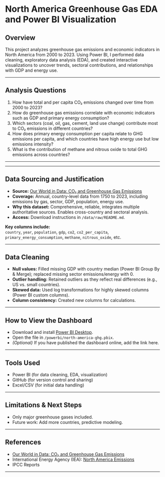 # North America Greenhouse Gas EDA and Power BI Visualization

## Overview

This project analyzes greenhouse gas emissions and economic indicators in North America from 2000 to 2023. Using Power BI, I performed data cleaning, exploratory data analysis (EDA), and created interactive visualizations to uncover trends, sectoral contributions, and relationships with GDP and energy use.

---



## Analysis Questions

1. How have total and per capita CO₂ emissions changed over time from 2000 to 2023?
2. How do greenhouse gas emissions correlate with economic indicators such as GDP and primary energy consumption?
3. Which sectors (coal, oil, gas, cement, land use change) contribute most to CO₂ emissions in different countries?
4. How does primary energy consumption per capita relate to GHG emissions per capita, and which countries have high energy use but low emissions intensity?
5. What is the contribution of methane and nitrous oxide to total GHG emissions across countries?

---


---

## Data Sourcing and Justification

- **Source:** [Our World in Data: CO₂ and Greenhouse Gas Emissions](https://ourworldindata.org/co2-and-greenhouse-gas-emissions)
- **Coverage:** Annual, country-level data from 1750 to 2023, including emissions by gas, sector, GDP, population, energy use.
- **Why this dataset:** Comprehensive, reliable, integrates multiple authoritative sources. Enables cross-country and sectoral analysis.
- **Access:** Download instructions in `/data/raw/README.md`.

**Key columns include:**  
`country`, `year`, `population`, `gdp`, `co2`, `co2_per_capita`, `primary_energy_consumption`, `methane`, `nitrous_oxide`, etc.

---

## Data Cleaning

- **Null values:** Filled missing GDP with country median (Power BI Group By & Merge); replaced missing sector emissions/energy with 0.
- **Outlier handling:** Retained outliers as they reflect real differences (e.g., US vs. small countries).
- **Skewed data:** Used log transformations for highly skewed columns (Power BI custom columns).
- **Column consistency:** Created new columns for calculations.
---

## How to View the Dashboard

- Download and install [Power BI Desktop](https://powerbi.microsoft.com/desktop/).
- Open the file in `/powerbi/north-america-ghg.pbix`.
- *(Optional)* If you have published the dashboard online, add the link here.

---

## Tools Used

- Power BI (for data cleaning, EDA, visualization)
- GitHub (for version control and sharing)
- Excel/CSV (for initial data handling)

---

## Limitations & Next Steps

- Only major greenhouse gases included.
- Future work: Add more countries, predictive modeling.

---

## References

- [Our World in Data: CO₂ and Greenhouse Gas Emissions](https://ourworldindata.org/co2-and-greenhouse-gas-emissions)
- International Energy Agency (IEA): [North America Emissions](https://www.iea.org/regions/north-america/emissions)
- IPCC Reports

---


